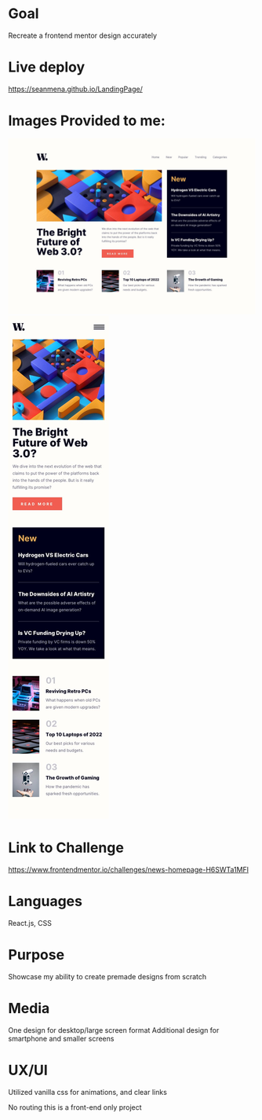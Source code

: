 # Goal
Recreate a frontend mentor design accurately

# Live deploy
https://seanmena.github.io/LandingPage/


# Images Provided to me:
![challenge](https://github.com/seanmena/LandingPage/blob/main/src/design/desktop-design.jpg?raw=true)
![challenge](https://github.com/seanmena/LandingPage/blob/main/src/design/mobile-design.jpg?raw=true)

# Link to Challenge
https://www.frontendmentor.io/challenges/news-homepage-H6SWTa1MFl

# Languages
React.js, CSS

# Purpose
Showcase my ability to create premade designs from scratch

# Media
One design for desktop/large screen format
Additional design for smartphone and smaller screens

# UX/UI
Utilized vanilla css for animations, and clear links

No routing this is a front-end only project
